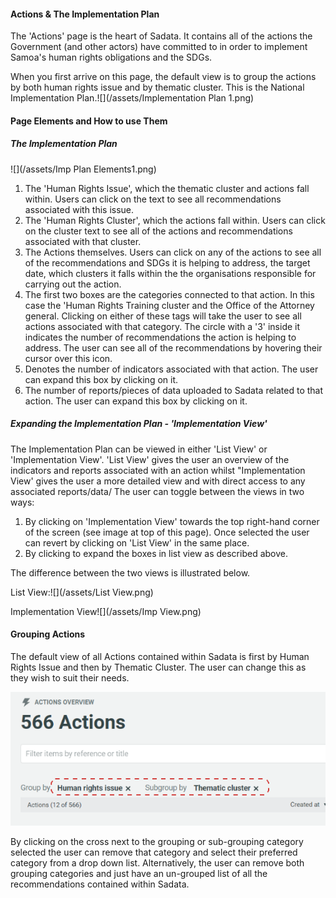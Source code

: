 #### Actions & The Implementation Plan

The 'Actions' page is the heart of Sadata. It contains all of the actions the Government \(and other actors\) have committed to in order to implement Samoa's human rights obligations and the SDGs.

When you first arrive on this page, the default view is to group the actions by both human rights issue and by thematic cluster. This is the National Implementation Plan.![](/assets/Implementation Plan 1.png)

#### Page Elements and How to use Them

##### The Implementation Plan

![](/assets/Imp Plan Elements1.png)

1. The 'Human Rights Issue', which the thematic cluster and actions fall within. Users can click on the text to see all recommendations associated with this issue. 
2. The 'Human Rights Cluster', which the actions fall within. Users can click on the cluster text to see all of the actions and recommendations associated with that cluster. 
3. The Actions themselves. Users can click on any of the actions to see all of the recommendations and SDGs it is helping to address, the target date, which clusters it falls within the the organisations responsible for carrying out the action. 
4. The first two boxes are the categories connected to that action. In this case the 'Human Rights Training cluster and the Office of the Attorney general. Clicking on either of these tags will take the user to see all actions associated with that category. The circle with a '3' inside it indicates the number of recommendations the action is helping to address. The user can see all of the recommendations by hovering their cursor over this icon. 
5. Denotes the number of indicators associated with that action. The user can expand this box by clicking on it. 
6. The number of reports/pieces of data uploaded to Sadata related to that action. The user can expand this box by clicking on it. 

##### Expanding the Implementation Plan - 'Implementation View'

The Implementation Plan can be viewed in either 'List View' or 'Implementation View'. 'List View' gives the user an overview of the indicators and reports associated with an action whilst "Implementation View' gives the user a more detailed view and with direct access to any associated reports/data/  The user can toggle between the views in two ways:

1. By clicking on 'Implementation View' towards the top right-hand corner of the screen \(see image at top of this page\). Once selected the user can revert by clicking on 'List View' in the same place. 
2. By clicking to expand the boxes in list view as described above. 

The difference between the two views is illustrated below.

List View:![](/assets/List View.png)

Implementation View![](/assets/Imp View.png)

#### Grouping Actions

The default view of all Actions contained within Sadata is first by Human Rights Issue and then by Thematic Cluster. The user can change this as they wish to suit their needs. 

![](/assets/Grouping.png)

By clicking on the cross next to the grouping or sub-grouping category selected the user can remove that category and select their preferred category from a drop down list. Alternatively, the user can remove both grouping categories and just have an un-grouped list of all the recommendations contained within Sadata. 

